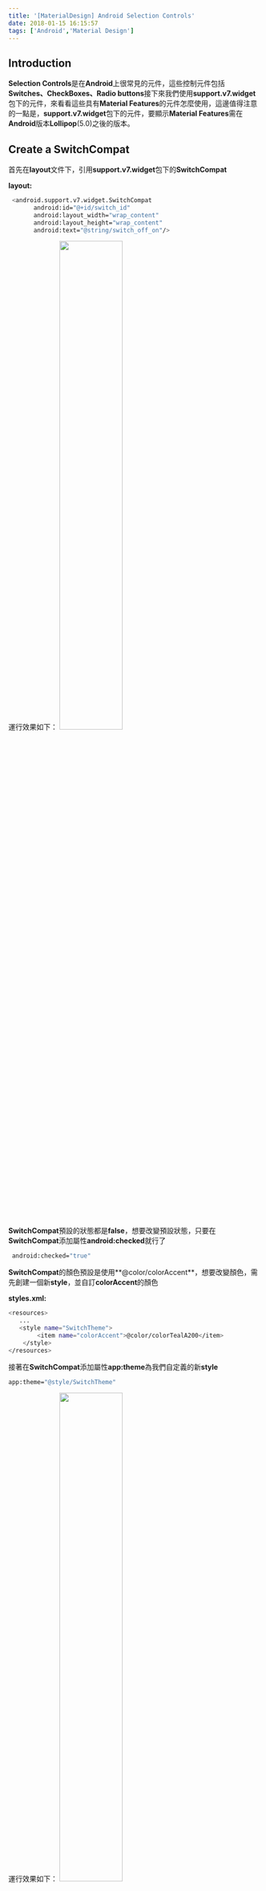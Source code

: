 ```yaml
---
title: '[MaterialDesign] Android Selection Controls'
date: 2018-01-15 16:15:57
tags: ['Android','Material Design']
---
```


## Introduction

**Selection Controls**是在**Android**上很常見的元件，這些控制元件包括 **Switches、CheckBoxes、Radio buttons**<!-- more -->接下來我們使用**support.v7.widget**包下的元件，來看看這些具有**Material Features**的元件怎麼使用，這邊值得注意的一點是，**support.v7.widget**包下的元件，要顯示**Material Features**需在**Android**版本**Lollipop**(5.0)之後的版本。

## Create a SwitchCompat

首先在**layout**文件下，引用**support.v7.widget**包下的**SwitchCompat**

**layout:**
``` bash
 <android.support.v7.widget.SwitchCompat
       android:id="@+id/switch_id"
       android:layout_width="wrap_content"
       android:layout_height="wrap_content"
       android:text="@string/switch_off_on"/>
```

運行效果如下：
<img src="switchcompat01.gif" width=50% height=50% align=center/>

**SwitchCompat**預設的狀態都是**false**，想要改變預設狀態，只要在**SwitchCompat**添加屬性**android:checked**就行了
``` bash
 android:checked="true"
```

**SwitchCompat**的顏色預設是使用**@color/colorAccent**，想要改變顏色，需先創建一個新**style**，並自訂**colorAccent**的顏色

**styles.xml:**
``` bash
<resources>
   ...
   <style name="SwitchTheme">
        <item name="colorAccent">@color/colorTealA200</item>
    </style>
</resources>
```

接著在**SwitchCompat**添加屬性**app:theme**為我們自定義的新**style**
``` bash
app:theme="@style/SwitchTheme"
```

運行效果如下：
<img src="switchcompat02.gif" width=50% height=50% align=center/>

在程式碼裡監聽點擊事件
``` java
switchCompat.setOnCheckedChangeListener(new CompoundButton.OnCheckedChangeListener() {
            @Override
            public void onCheckedChanged(CompoundButton buttonView, boolean isChecked) {
                // 這邊監聽點擊事件
            }
        });
```

## Create an AppcompatCheckBox

在**layout**文件下，引用**support.v7.widget**包下的**AppcompatCheckBox**

**layout:**
``` bash
<android.support.v7.widget.AppCompatCheckBox
        android:layout_width="wrap_content"
        android:layout_height="wrap_content"
        android:id="@+id/checkbox_id"
        android:text="@string/checkbox"/>
```

運行效果如下：
<img src="checkbox01.gif" width=50% height=50% align=center/>

改變預設狀態，只要在**AppcompatCheckBox**添加屬性**android:checked**就行了
``` bash
 android:checked="true"
```

**AppcompatCheckBox**的顏色
1.狀態**true**時，使用**colorAccent**
2.狀態**false**時，使用**colorControlNormal**
改變顏色，需要創建一個新**style**，並在裡面定義兩個**item**的顏色

**styles.xml:**
``` bash
<resources>
   ...
    <style name="CheckBoxTheme">
        <item name="colorAccent">@color/colorTealA200</item>
        <item name="colorControlNormal">@color/colorDeepOrangeA200</item>
    </style>
</resources>
```

接著在**AppcompatCheckBox**添加屬性**app:theme**為我們自定義的新**style**
``` bash
app:theme="@style/CheckBoxTheme"
```

運行效果如下：
<img src="checkbox02.gif" width=50% height=50% align=center/>

在程式碼裡監聽點擊事件
``` java
checkBox.setOnCheckedChangeListener(new CompoundButton.OnCheckedChangeListener() {
            @Override
            public void onCheckedChanged(CompoundButton buttonView, boolean isChecked) {
                // 這邊監聽點擊事件
            }
        });
```

## Create an AppCompatRadioButton
**AppCompatRadioButton** 比較值得注意一點是，它只要**state = true**後，就無法透過點擊設為**false**
在**layout**文件下，引用**support.v7.widget**包下的**AppCompatRadioButton**

**layout:**
``` bash
<android.support.v7.widget.AppCompatRadioButton
        android:id="@+id/radioButton1_id"
        android:layout_width="wrap_content"
        android:layout_height="wrap_content"
        android:text="@string/radiobutton_1"/>
```

運行效果如下：
<img src="radiobutton01.png" width=70% height=70% align=center/>

改變預設狀態，只要在**AppCompatRadioButton**添加屬性**android:checked**就行了
``` bash
 android:checked="true"
```

**AppCompatRadioButton**的顏色預設是使用**@color/colorAccent**，想要改變顏色，首先需要創建一個新**style**，自訂**colorAccent**的顏色

**styles.xml:**
``` bash
<resources>
   ...
   <style name="RadioButtonTheme">
        <item name="colorAccent">@color/colorTealA200</item>
    </style>
</resources>
```

接著在**SwitchCompat**添加屬性**app:theme**為我們自定義的新**style**
``` bash
app:theme="@style/RadioButtonTheme"
```

運行效果如下：
<img src="radiobutton02.png" width=70% height=70% align=center/>

在程式碼裡監聽點擊事件
``` java
radioButton.setOnCheckedChangeListener(new CompoundButton.OnCheckedChangeListener() {
            @Override
            public void onCheckedChanged(CompoundButton buttonView, boolean isChecked) {
                // 這邊監聽點擊事件
            }
        });
```

### Add a RadioGroup to the AppcompatRadioButton

如果我們想要創建一排**AppcompatRadioButton**列表，並保持列表中，只有一個**state = true**(被選中)，其他為**false**，那麼就需要使用**RadioGroup**
**RadioGroup**使用起來很簡單，只要引用在**AppcompatRadioButton**外層就行了

**layout:**
``` bash
<RadioGroup
        android:id="@+id/radioGroup_id"
        android:layout_width="wrap_content"
        android:layout_height="wrap_content">

        <android.support.v7.widget.AppCompatRadioButton
            android:id="@+id/radioButton1_id"
            android:layout_width="wrap_content"
            android:layout_height="wrap_content"
            android:text="@string/radiobutton_1" />

        <android.support.v7.widget.AppCompatRadioButton
            android:id="@+id/radioButton2_id"
            android:layout_width="wrap_content"
            android:layout_height="wrap_content"
            android:text="@string/radiobutton_2" />

        <android.support.v7.widget.AppCompatRadioButton
            android:id="@+id/radioButton3_id"
            android:layout_width="wrap_content"
            android:layout_height="wrap_content"
            android:text="@string/radiobutton_3" />

    </RadioGroup>
```

運行效果如下：
<img src="radiogroup01.gif" width=50% height=50% align=center/>

在程式碼裡監聽點擊事件
``` java
radioGroup.setOnCheckedChangeListener(new RadioGroup.OnCheckedChangeListener() {
            @Override
            public void onCheckedChanged(RadioGroup group, int checkedId) {
                // 這邊監聽點擊事件
            }
        });
```



參考網站:
[Android SwitchCompat](https://developer.android.com/reference/android/support/v7/widget/SwitchCompat.html)
[Android AppCompatCheckBox](https://developer.android.com/reference/android/support/v7/widget/AppCompatCheckBox.html)
[Android AppCompatRadioButton](https://developer.android.com/reference/android/support/v7/widget/AppCompatRadioButton.html)
[Android RadioGroup](https://developer.android.com/reference/android/widget/RadioGroup.html)
[Material Design Selection controls](https://material.io/guidelines/components/selection-controls.html)



